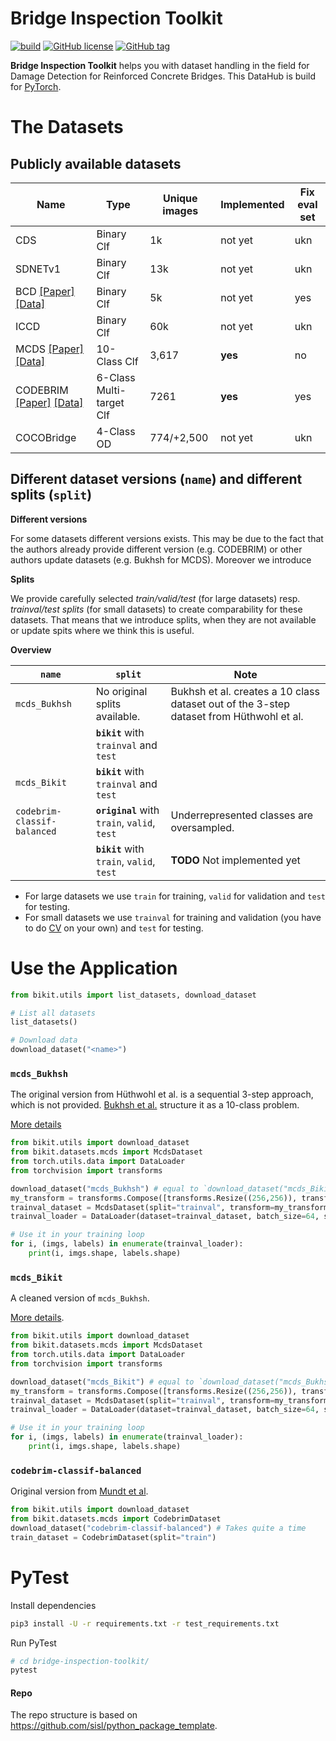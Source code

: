 # Bridge Inspection Toolkit


[![build](https://travis-ci.com/phiyodr/bridge-inspection-toolkit.svg?branch=master)](https://travis-ci.com/phiyodr/bridge-inspection-toolkit) 
[![GitHub license](https://img.shields.io/github/license/phiyodr/bridge-inspection-toolkit.svg)](https://github.com/phiyodr/bridge-inspection-toolkit/blob/master/LICENSE) 
[![GitHub tag](https://img.shields.io/github/tag/phiyodr/bridge-inspection-toolkit.svg)](https://GitHub.com/phiyodr/bridge-inspection-toolkit/tags/)



**Bridge Inspection Toolkit** helps you with dataset handling in the field for Damage Detection for Reinforced Concrete Bridges.
This DataHub is build for [PyTorch](https://pytorch.org/). 

# The Datasets


## Publicly available datasets

Name      | Type        | Unique images | Implemented | Fix eval set
----------|-------------|---------------|-------------|-------------
CDS       | Binary Clf  |            1k |     not yet | ukn
SDNETv1   | Binary Clf  |           13k |     not yet | ukn
BCD  [[Paper]](https://www.mdpi.com/2076-3417/9/14/2867)  [[Data]](https://github.com/tjdxxhy/crack-detection)   | Binary Clf  |            5k |     not yet | yes
ICCD      | Binary Clf  |           60k |     not yet | ukn
MCDS [[Paper]](https://www.researchgate.net/publication/332571358_Multi-classifier_for_Reinforced_Concrete_Bridge_Defects) [[Data]](https://zenodo.org/record/2601506)  | 10-Class Clf  | 3,617 | **yes** | no
CODEBRIM [[Paper]](https://openaccess.thecvf.com/content_CVPR_2019/html/Mundt_Meta-Learning_Convolutional_Neural_Architectures_for_Multi-Target_Concrete_Defect_Classification_With_CVPR_2019_paper.html) [[Data]](https://zenodo.org/record/2620293#.YO8rj3UzZH4) | 6-Class Multi-target Clf  | 7261 | **yes** | yes
COCOBridge | 4-Class OD | 774/+2,500    |     not yet | ukn

## Different dataset versions (`name`) and different splits (`split`)

**Different versions**

For some datasets different versions exists. This may be due to the fact that the authors already provide different version (e.g. CODEBRIM) or other authors update datasets (e.g. Bukhsh for MCDS). Moreover we introduce 

**Splits** 

We provide carefully selected *train/valid/test* (for large datasets) resp. *trainval/test splits* (for small datasets) to create comparability for these datasets. That means that we introduce splits, when they are not available or update spits where we think this is useful. 

**Overview**


| `name`                      | `split`                               | Note |
| ----------------------------|---------------------------|-------------------------------|
| `mcds_Bukhsh`               | No original splits available. | Bukhsh et al. creates a 10 class dataset out of the 3-step dataset from Hüthwohl et al.  |
|                             | **`bikit`** with `trainval` and `test` | |
| `mcds_Bikit`                | **`bikit`** with `trainval` and `test` |
| `codebrim-classif-balanced` | **`original`** with `train`, `valid`, `test` | Underrepresented classes are oversampled.  |
|                             | **`bikit`** with `train`, `valid`, `test` | **TODO** Not implemented yet |

<!-- `codebrim-classif`          |  **`original`** with `train`, `valid`, `test` | Plain original version | -->

* For large datasets we use `train` for training, `valid` for validation and `test` for testing.
* For small datasets we use `trainval` for training and validation (you have to do [CV](https://en.wikipedia.org/wiki/Cross-validation_(statistics)) on your own) and `test` for testing.


# Use the Application

```python
from bikit.utils import list_datasets, download_dataset

# List all datasets
list_datasets()

# Download data
download_dataset("<name>") 
```

### `mcds_Bukhsh`

The original version from Hüthwohl‬ et al. is a sequential 3-step approach, which is not provided. [Bukhsh et al.](https://link.springer.com/article/10.1007/s00521-021-06279-x) structure it as a 10-class problem.


[More details](/details/mcds.md)

```python
from bikit.utils import download_dataset
from bikit.datasets.mcds import McdsDataset
from torch.utils.data import DataLoader
from torchvision import transforms

download_dataset("mcds_Bukhsh") # equal to `download_dataset("mcds_Bikit")` 
my_transform = transforms.Compose([transforms.Resize((256,256)), transforms.ToTensor()])
trainval_dataset = McdsDataset(split="trainval", transform=my_transform)
trainval_loader = DataLoader(dataset=trainval_dataset, batch_size=64, shuffle=False, num_workers=0)

# Use it in your training loop
for i, (imgs, labels) in enumerate(trainval_loader):
	print(i, imgs.shape, labels.shape)
```

### `mcds_Bikit`

A cleaned version of `mcds_Bukhsh`.  

[More details](/details/mcds.md).

```python
from bikit.utils import download_dataset
from bikit.datasets.mcds import McdsDataset
from torch.utils.data import DataLoader
from torchvision import transforms

download_dataset("mcds_Bikit") # equal to `download_dataset("mcds_Bukhsh")` 
my_transform = transforms.Compose([transforms.Resize((256,256)), transforms.ToTensor()])
trainval_dataset = McdsDataset(split="trainval", transform=my_transform)
trainval_loader = DataLoader(dataset=trainval_dataset, batch_size=64, shuffle=False, num_workers=0)

# Use it in your training loop
for i, (imgs, labels) in enumerate(trainval_loader):
	print(i, imgs.shape, labels.shape)
```


### `codebrim-classif-balanced`

Original version from [Mundt et al](https://openaccess.thecvf.com/content_CVPR_2019/html/Mundt_Meta-Learning_Convolutional_Neural_Architectures_for_Multi-Target_Concrete_Defect_Classification_With_CVPR_2019_paper.html).

```python
from bikit.utils import download_dataset
from bikit.datasets.mcds import CodebrimDataset
download_dataset("codebrim-classif-balanced") # Takes quite a time
train_dataset = CodebrimDataset(split="train")
```

# PyTest

Install dependencies

```bash
pip3 install -U -r requirements.txt -r test_requirements.txt
```

Run PyTest

```bash
# cd bridge-inspection-toolkit/
pytest
```



#### Repo

The repo structure is based on https://github.com/sisl/python_package_template.
